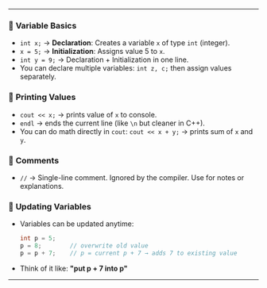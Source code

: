 

---

### 🔹 **Variable Basics**

* `int x;` → **Declaration**: Creates a variable `x` of type `int` (integer).
* `x = 5;` → **Initialization**: Assigns value 5 to `x`.
* `int y = 9;` → Declaration + Initialization in one line.
* You can declare multiple variables: `int z, c;` then assign values separately.

### 🔹 **Printing Values**

* `cout << x;` → prints value of `x` to console.
* `endl` → ends the current line (like `\n` but cleaner in C++).
* You can do math directly in `cout`:
  `cout << x + y;` → prints sum of `x` and `y`.

### 🔹 **Comments**

* `//` → Single-line comment. Ignored by the compiler. Use for notes or explanations.

### 🔹 **Updating Variables**

* Variables can be updated anytime:

  ```cpp
  int p = 5;
  p = 8;        // overwrite old value
  p = p + 7;    // p = current p + 7 → adds 7 to existing value
  ```
* Think of it like: **"put p + 7 into p"**

---


